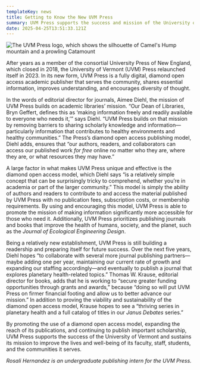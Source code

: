```yaml
---
templateKey: news
title: Getting to Know the New UVM Press
summary: UVM Press supports the success and mission of the University of Vermont.
date: 2025-04-25T13:51:33.121Z
---
```

![The UVM Press logo, which shows the silhouette of Camel's Hump mountain and a prowling Catamount](assets/uvmpress_horiz-g-3-x-1.5.png)

After years as a member of the consortial University Press of New England, which closed in 2018, the University of Vermont (UVM) Press relaunched itself in 2023. In its new form, UVM Press is a fully digital, diamond open access academic publisher that serves the community, shares essential information, improves understanding, and encourages diversity of thought.

In the words of editorial director for journals, Aimee Diehl, the mission of UVM Press builds on academic libraries’ mission. “Our Dean of Libraries, Bryn Geffert, defines this as ‘making information freely and readily available to everyone who needs it,’” says Diehl. “UVM Press builds on that mission by removing barriers to sharing scholarly knowledge and information—particularly information that contributes to healthy environments and healthy communities.” The Press’s diamond open access publishing model, Diehl adds, ensures that “our authors, readers, and collaborators can access our published work *for free* online no matter who they are, where they are, or what resources they may have.”

A large factor in what makes UVM Press unique and effective is the diamond open access model, which Diehl says “is a relatively simple concept that can be surprisingly tricky to comprehend, whether you’re in academia or part of the larger community.” This model is simply the ability of authors and readers to contribute to and access the material published by UVM Press with no publication fees, subscription costs, or membership requirements. By using and encouraging this model, UVM Press is able to promote the mission of making information significantly more accessible for those who need it. Additionally, UVM Press prioritizes publishing journals and books that improve the health of humans, society, and the planet, such as the *Journal of Ecological Engineering Design*. 

Being a relatively new establishment, UVM Press is still building a readership and preparing itself for future success. Over the next five years, Diehl hopes “to collaborate with several more journal publishing partners—maybe adding one per year, maintaining our current rate of growth and expanding our staffing accordingly—and eventually to publish a journal that explores planetary health-related topics.” Thomas W. Krause, editorial director for books, adds that he is working to “secure greater funding opportunities through grants and awards,” because “doing so will put UVM Press on firmer financial footing and allow us to better advance our mission.” In addition to proving the viability and sustainability of the diamond open access model, Krause hopes to see a “thriving series in planetary health and a full catalog of titles in our *Janus Debates* series.”

By promoting the use of a diamond open access model, expanding the reach of its publications, and continuing to publish important scholarship, UVM Press supports the success of the University of Vermont and sustains its mission to improve the lives and well-being of its faculty, staff, students, and the communities it serves. 

*Rosali Hernandez is an undergraduate publishing intern for the UVM Press.*